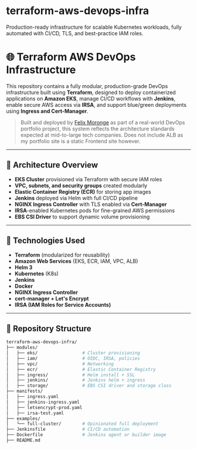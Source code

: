 # terraform-aws-devops-infra
Production-ready infrastructure for scalable Kubernetes workloads, fully automated with CI/CD, TLS, and best-practice IAM roles.


# 🌐 Terraform AWS DevOps Infrastructure

This repository contains a fully modular, production-grade DevOps infrastructure built using **Terraform**, designed to deploy containerized applications on **Amazon EKS**, manage CI/CD workflows with **Jenkins**, enable secure AWS access via **IRSA**, and support blue/green deployments using **Ingress and Cert-Manager**.

>  Built and deployed by [Felix Moronge](https://www.felixmoronge.com) as part of a real-world DevOps portfolio project, this system reflects the architecture standards expected at mid-to-large tech companies. Does not include ALB as my portfolio site is a static Frontend site however.

---

## 📐 Architecture Overview

- **EKS Cluster** provisioned via Terraform with secure IAM roles
- **VPC, subnets, and security groups** created modularly
- **Elastic Container Registry (ECR)** for storing app images
- **Jenkins** deployed via Helm with full CI/CD pipeline
- **NGINX Ingress Controller** with TLS enabled via **Cert-Manager**
- **IRSA**-enabled Kubernetes pods for fine-grained AWS permissions
- **EBS CSI Driver** to support dynamic volume provisioning

---

## 🔧 Technologies Used

- **Terraform** (modularized for reusability)
- **Amazon Web Services** (EKS, ECR, IAM, VPC, ALB)
- **Helm 3**
- **Kubernetes** (K8s)
- **Jenkins**
- **Docker**
- **NGINX Ingress Controller**
- **cert-manager + Let's Encrypt**
- **IRSA (IAM Roles for Service Accounts)**

---

## 📁 Repository Structure

```bash
terraform-aws-devops-infra/
├── modules/
│   ├── eks/                 # Cluster provisioning
│   ├── iam/                 # OIDC, IRSA, policies
│   ├── vpc/                 # Networking
│   ├── ecr/                 # Elastic Container Registry
│   ├── ingress/             # Helm install + SSL
│   ├── jenkins/             # Jenkins helm + ingress
│   ├── storage/             # EBS CSI driver and storage class
├── manifests/
│   ├── ingress.yaml
│   ├── jenkins-ingress.yaml
│   ├── letsencrypt-prod.yaml
│   ├── irsa-test.yaml
├── examples/
│   └── full-cluster/        # Opinionated full deployment
├── Jenkinsfile              # CI/CD automation
├── Dockerfile               # Jenkins agent or builder image
├── README.md
